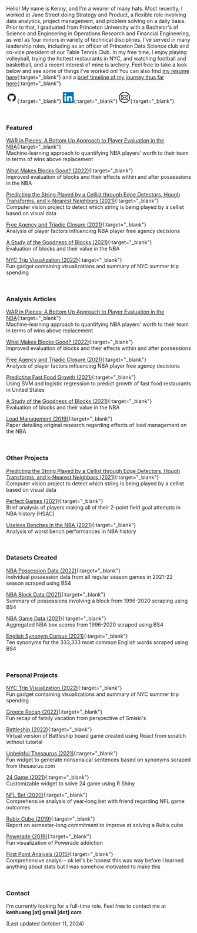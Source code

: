 Hello! My name is Kenny, and I'm a wearer of many hats. Most recently, I worked at Jane Street doing Strategy and Product, a flexible role involving data analytics, project management, and problem solving on a daily basis. Prior to that, I graduated from Princeton University with a Bachelor's of Science and Engineering in Operations Research and Financial Engineering, as well as four minors in variety of technical disciplines. I've served in many leadership roles, including as an officer of Princeton Data Science club and co-vice president of our Table Tennis Club. In my free time, I enjoy playing volleyball, trying the hottest restaurants in NYC, and watching football and basketball, and a recent interest of mine is archery. Feel free to take a look below and see some of things I've worked on! You can also find [my resume here](./Resume_081722.pdf){:target="_blank"} and a [brief timeline of my journey thus far here](./timeline){:target="_blank"}.

[<img src="github.png" width=30px>](https://github.com/kenhuang41/){:target="_blank"}
[<img src="linkedin.png" width=30px>](https://linkedin.com/in/kenhuang41){:target="_blank"}
[<img src="mail.png" width=30px>](mailto:kh19@princeton.edu){:target="_blank"}

<br />

### Featured

[WAR in Pieces: A Bottom Up Approach to Player Evaluation in the NBA](projects/undergraduate_thesis.pdf){:target="_blank"} <br />
Machine-learning approach to quantifying NBA players’ worth to their team in terms of wins above replacement

[What Makes Blocks Good? (2022)](good_blocks.pdf){:target="_blank"} <br />
Improved evaluation of blocks and their effects within and after possessions in the NBA

[Predicting the String Played by a Cellist through Edge Detectors, Hough Transforms, and k-Nearest Neighbors (2021)](projects/cos429_final_project.pdf){:target="_blank"} <br />
Computer vision project to detect which string is being played by a cellist based on visual data

[Free Agency and Triadic Closure (2021)](projects/orf387_project.pdf){:target="_blank"} <br />
Analysis of player factors influencing NBA player free agency decisions

[A Study of the Goodness of Blocks (2021)](projects/bad_blocks_abridged.html){:target="_blank"} <br />
Evaluation of blocks and their value in the NBA

[NYC Trip Visualization (2022)](https://kenhuang41.shinyapps.io/nyc_trip_visualization/){:target="_blank"} <br />
Fun gadget containing visualizations and summary of NYC summer trip spending

<br />

### Analysis Articles

[WAR in Pieces: A Bottom Up Approach to Player Evaluation in the NBA](projects/undergraduate_thesis.pdf){:target="_blank"} <br />
Machine-learning approach to quantifying NBA players’ worth to their team in terms of wins above replacement

[What Makes Blocks Good? (2022)](good_blocks.pdf){:target="_blank"} <br />
Improved evaluation of blocks and their effects within and after possessions

[Free Agency and Triadic Closure (2021)](projects/orf387_project.pdf){:target="_blank"} <br />
Analysis of player factors influencing NBA player free agency decisions

[Predicting Fast Food Growth (2021)](./projects/sml310_report.pdf){:target="_blank"} <br />
Using SVM and logistic regression to predict growth of fast food restaurants in United States

[A Study of the Goodness of Blocks (2021)](projects/bad_blocks_abridged.html){:target="_blank"} <br />
Evaluation of blocks and their value in the NBA

[Load Management (2019)](wri150_paper.pdf){:target="_blank"} <br />
Paper detailing original research regarding effects of load management on the NBA

<br />

### Other Projects

[Predicting the String Played by a Cellist through Edge Detectors, Hough Transforms, and k-Nearest Neighbors (2021)](projects/cos429_final_report.pdf){:target="_blank"} <br />
Computer vision project to detect which string is being played by a cellist based on visual data

[Perfect Games (2021)](http://harvardsportsanalysis.org/2021/02/almost-perfect-a-look-at-zion-esque-games/){:target="_blank"} <br />
Brief analysis of players making all of their 2-point field goal attempts in NBA history (HSAC)

[Useless Benches in the NBA (2021)](projects/useless_bench.html){:target="_blank"} <br />
Analysis of worst bench performances in NBA history

<br />

### Datasets Created

[NBA Possession Data (2022)](https://www.kaggle.com/datasets/kenhuang41/possession-data-for-202122-nba-season?select=2021_season_poss_5.csv){:target="_blank"} <br />
Individual possession data from all regular season games in 2021-22 season scraped using BS4

[NBA Block Data (2021)](https://www.kaggle.com/kenhuang41/nba-block-possession-data){:target="_blank"} <br />
Summary of possessions involving a block from 1996-2020 scraping using BS4

[NBA Game Data (2021)](https://www.kaggle.com/kenhuang41/nba-basic-game-data-by-player){:target="_blank"} <br />
Aggregated NBA box scores from 1996-2020 scraped using BS4

[English Synonym Corpus (2021)](https://www.kaggle.com/kenhuang41/english-synonym-corpus){:target="_blank"} <br />
Ten synonyms for the 333,333 most common English words scraped using BS4

<br />

### Personal Projects

[NYC Trip Visualization (2022)](https://kenhuang41.shinyapps.io/nyc_trip_visualization/){:target="_blank"} <br />
Fun gadget containing visualizations and summary of NYC summer trip spending

[Greece Recap (2022)](./greece/home.html){:target="_blank"} <br />
Fun recap of family vacation from perspective of Smiski's <br />

[Battleship (2022)](./battleship){:target="_blank"} <br />
Virtual version of Battleship board game created using React from scratch without tutorial <br />

[Unhelpful Thesaurus (2021)](https://kenhuang41.shinyapps.io/unhelpful_thesaurus/){:target="_blank"} <br />
Fun widget to generate nonsensical sentences based on synonyms scraped from thesaurus.com <br />

[24 Game (2021)](https://kenhuang41.shinyapps.io/24-game/){:target="_blank"} <br />
Customizable widget to solve 24 game using R Shiny <br />

[NFL Bet (2020)](https://kenhuang41.shinyapps.io/nfl_bet/){:target="_blank"} <br />
Comprehensive analysis of year-long bet with friend regarding NFL game outcomes <br />

[Rubix Cube (2019)](https://m.facebook.com/story.php?story_fbid=2553973861364941&id=100002570556666){:target="_blank"} <br />
Report on semester-long commitment to improve at solving a Rubix cube

[Powerade (2019)](https://m.facebook.com/story.php?story_fbid=2454654487963546&id=100002570556666){:target="_blank"} <br />
Fun visualization of Powerade addiction

[First Point Analysis (2015)](https://docs.google.com/spreadsheets/d/1rGuhxGGrdMzkU4yDsr-2Fsnx1fif9XndRTxqDQ8JJOA/edit?usp=sharing){:target="_blank"} <br />
Comprehensive analys-- ok let's be honest this was way before I learned anything about stats but I was somehow motivated to make this

<br />

### Contact

I'm currently looking for a full-time role. Feel free to contact me at **kenhuang [at] gmail [dot] com**.

(Last updated October 11, 2024)
